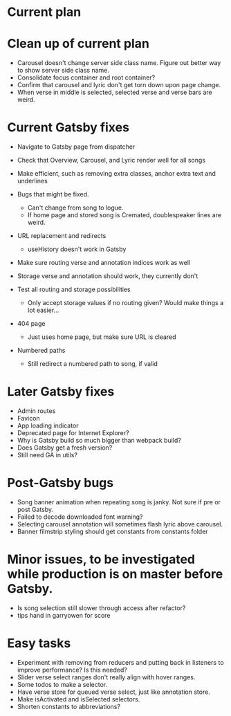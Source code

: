 # Current plan

# Clean up of current plan
* Carousel doesn't change server side class name. Figure out better way to show server side class name.
* Consolidate focus container and root container?
* Confirm that carousel and lyric don't get torn down upon page change.
* When verse in middle is selected, selected verse and verse bars are weird.

# Current Gatsby fixes
* Navigate to Gatsby page from dispatcher
* Check that Overview, Carousel, and Lyric render well for all songs
* Make efficient, such as removing extra classes, anchor extra text and underlines
* Bugs that might be fixed.
    * Can't change from song to logue.
    * If home page and stored song is Cremated, doublespeaker lines are weird.

* URL replacement and redirects
    * useHistory doesn't work in Gatsby
* Make sure routing verse and annotation indices work as well
* Storage verse and annotation should work, they currently don't
* Test all routing and storage possibilities
    * Only accept storage values if no routing given? Would make things a lot easier...
* 404 page
    * Just uses home page, but make sure URL is cleared
* Numbered paths
    * Still redirect a numbered path to song, if valid

# Later Gatsby fixes
* Admin routes
* Favicon
* App loading indicator
* Deprecated page for Internet Explorer?
* Why is Gatsby build so much bigger than webpack build?
* Does Gatsby get a fresh version?
* Still need GA in utils?

# Post-Gatsby bugs
* Song banner animation when repeating song is janky. Not sure if pre or post Gatsby.
* Failed to decode downloaded font warning?
* Selecting carousel annotation will sometimes flash lyric above carousel.
* Banner filmstrip styling should get constants from constants folder

# Minor issues, to be investigated while production is on master before Gatsby.
* Is song selection still slower through access after refactor?
* tips hand in garryowen for score

# Easy tasks
* Experiment with removing from reducers and putting back in listeners to improve performance? Is this needed?
* Slider verse select ranges don't really align with hover ranges.
* Some todos to make a selector.
* Have verse store for queued verse select, just like annotation store.
* Make isActivated and isSelected selectors.
* Shorten constants to abbreviations?
